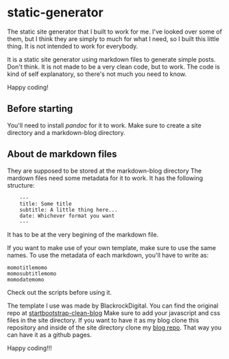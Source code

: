 # static-generator
The static site generator that I built to work for me.
I've looked over some of them, but I think they are simply to much for what I need, so I built this little thing. It is not intended to work for everybody.

It is a static site generator using markdown files to generate simple posts. Don't think. It is not made to be a very clean code, but to work.
The code is kind of self explanatory, so there's not much you need to know.

Happy coding!

## Before starting

You'll need to install *pandoc* for it to work. Make sure to create a site directory and a markdown-blog directory.

## About de markdown files

They are supposed to be stored at the markdown-blog directory
The mardown files need some metadata for it to work. It has the following structure:
```
	---
	title: Some title
	subtitle: A little thing here...
	date: Whichever format you want
	---
```

It has to be at the very begining of the markdown file.

If you want to make use of your own template, make sure to use the same names. To use the metadata of each markdown, you'll have to write as:

```
momotitlemomo
momosubtitlemomo
momodatemomo
```

Check out the scripts before using it.

The template I use was made by BlackrockDigital. You can find the original repo at [startbootstrap-clean-blog](https://github.com/BlackrockDigital/startbootstrap-clean-blog)
Make sure to add your javascript and css files in the site directory. If you want to have it as my blog clone this repository and inside of the site directory clone my [blog repo](https://github.com/jlrg1992/blog.git). That way you can have it as a github pages.

Happy coding!!!

